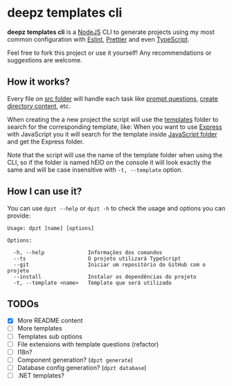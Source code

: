 # deepz templates cli
**deepz templates cli** is a [NodeJS](https://nodejs.org) CLI to generate projects using my most common configuration with [Eslint](https://eslint.org), [Prettier](https://prettier.io) and even [TypeScript](https://www.typescriptlang.org). 

Feel free to fork this project or use it yourself! Any recommendations or suggestions are welcome.

## How it works?
Every file on [src folder](src) will handle each task like [prompt questions](src/prompt.ts), [create directory content](src/createDirectoryContents.ts), etc.

When creating the a new project the script will use the [templates](src/templates/) folder to search for the corresponding template, like: When you want to use [Express](https://expressjs.com) with JavaScript you it will search for the template inside [JavaScript folder](src/templates/javascript) and get the Express folder.

Note that the script will use the name of the template folder when using the CLI, so if the folder is named hElO on the console it will look exactly the same and 
will be case insensitive with `-t, --template` option.

## How I can use it?
You can use `dpzt --help` or `dpzt -h` to check the usage and options you can provide:
```
Usage: dpzt [name] [options]

Options:

  -h, --help              Informações dos comandos
  --ts                    O projeto utilizará TypeScript
  --git                   Iniciar um repositório do GitHub com o projeto
  --install               Instalar as dependências do projeto
  -t, --template <name>   Template que será utilizado
```

## TODOs
- [x] More README content
- [ ] More templates
- [ ] Templates sub options
- [ ] File extensions with template questions (refactor)
- [ ] I18n?
- [ ] Component generation? (`dpzt generate`)
- [ ] Database config generation? (`dpzt database`)
- [ ] .NET templates?